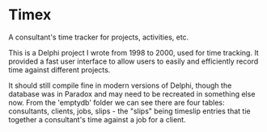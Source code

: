 # Timex
A consultant's time tracker for projects, activities, etc.

This is a Delphi project I wrote from 1998 to 2000, used for time tracking. It provided a fast user interface to allow users to easily and efficiently record time against different projects.

It should still compile fine in modern versions of Delphi, though the database was in Paradox and may need to be recreated in something else now. From the 'emptydb' folder we can see there are four tables: consultants, clients, jobs, slips - the "slips" being timeslip entries that tie together a consultant's time against a job for a client.

